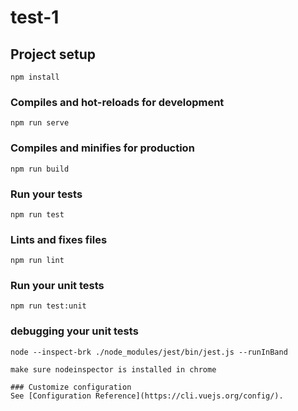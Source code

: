 # test-1

## Project setup
```
npm install
```

### Compiles and hot-reloads for development
```
npm run serve
```

### Compiles and minifies for production
```
npm run build
```

### Run your tests
```
npm run test
```

### Lints and fixes files
```
npm run lint
```

### Run your unit tests
```
npm run test:unit
```

### debugging your unit tests
```
node --inspect-brk ./node_modules/jest/bin/jest.js --runInBand

make sure nodeinspector is installed in chrome

### Customize configuration
See [Configuration Reference](https://cli.vuejs.org/config/).
